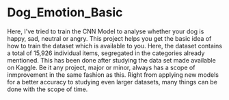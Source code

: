 # Dog_Emotion_Basic
Here, I've tried to train the CNN Model to analyse whether your dog is happy, sad, neutral or angry. This project helps you get the basic idea of how to train the dataset which is available to you. Here, the dataset contains a total of 15,926 individual items, segregated in the categories already mentioned.
This has been done after studying the data set made available on Kaggle. 
Be it any project, major or minor, always has a scope of inmprovement in the same fashion as this. 
Right from applying new models for a better accuracy to studying even larger datasets, many things can be done with the scope of time. 

